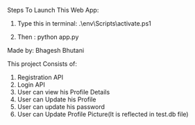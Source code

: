 Steps To Launch This Web App:

1. Type this in terminal:     .\\env\Scripts\activate.ps1

2. Then :    python app.py

Made by: Bhagesh Bhutani

This project Consists of:

1. Registration API
2. Login API
3. User can view his Profile Details
4. User can Update his Profile
5. User can update his password
6. User can Update Profile Picture(It is reflected in test.db file)